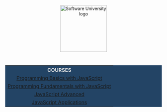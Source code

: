 <!DOCTYPE html>
<html lang="en">

<head>
    <meta charset="UTF-8">
    <meta http-equiv="X-UA-Compatible" content="IE=edge">
    <meta name="viewport" content="width=device-width, initial-scale=1.0">
</head>

<body>
    <div align="center">
        <a href="https://softuni.bg/curriculum" target="_blank">
            <img src="https://upload.wikimedia.org/wikipedia/commons/7/76/Logo_Software_University_%28SoftUni%29_-_blue.png"
                alt="Software University logo" style="position:relative; width:150px; padding:10px; margin: 0 auto;">
        </a>
    </div>
    <br>
    <div align="center">
        <table style="width:100%; max-width:1000px; background-color:#234465; color:#e4e4e4">
            <tr>
                <th style="text-align:center; vertical-align: middle;">COURSES</th>
            </tr>
            <tr>
                <td style="text-align:center; vertical-align: middle;">
                    <a href="https://github.com/todorkrastev/SoftUni-Software-Engineering/tree/main/JavaScript/M01_JavaScriptProgrammingBasics"
                        target="_blank">Programming Basics with JavaScript</a>
                </td>
            </tr>
            <tr>
                <td style="text-align:center; vertical-align: middle;">
                    <a href="https://github.com/todorkrastev/SoftUni-Software-Engineering/tree/main/JavaScript/M02_JavaScriptFundamentals"
                        target="_blank">Programming Fundamentals with JavaScript</a>
            </tr>
            <tr>
                <td style="text-align:center; vertical-align: middle;">
                    <a href="https://github.com/todorkrastev/SoftUni-Software-Engineering/tree/main/JavaScript/M03_JavaScriptAdvanced"
                        target="_blank">JavaScript Advanced</a>
                </td>
            </tr>
             <tr>
                <td style="text-align:center; vertical-align: middle;">
                    <a href="https://github.com/todorkrastev/SoftUni-Software-Engineering/tree/main/JavaScript/M04_JavaScriptApplications"
                        target="_blank">JavaScript Applications</a>
                </td>
            </tr>
        </table>
    </div>

</body>

</html>
